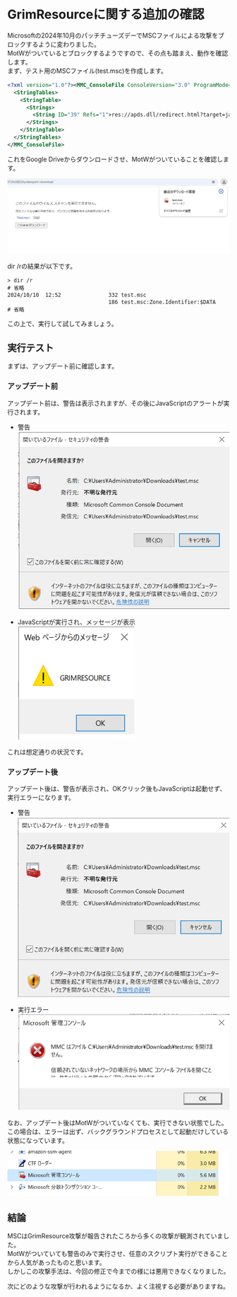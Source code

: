 # GrimResourceに関する追加の確認

Microsoftの2024年10月のパッチチューズデーでMSCファイルによる攻撃をブロックするように変わりました。  
MotWがついているとブロックするようですので、その点も踏まえ、動作を確認します。  
まず、テスト用のMSCファイル(test.msc)を作成します。

```xml
<?xml version="1.0"?><MMC_ConsoleFile ConsoleVersion="3.0" ProgramMode="UserSDI">
  <StringTables>
    <StringTable>
      <Strings>
        <String ID="39" Refs="1">res://apds.dll/redirect.html?target=javascript:eval("alert('GRIMRESOURCE')")</String>
      </Strings>
    </StringTable>
  </StringTables>
</MMC_ConsoleFile>
```

これをGoogle Driveからダウンロードさせ、MotWがついていることを確認します。  

![img](./image/download.png)

dir /rの結果が以下です。

```
> dir /r
# 省略
2024/10/10  12:52               332 test.msc
                                186 test.msc:Zone.Identifier:$DATA
# 省略
```

この上で、実行して試してみましょう。

## 実行テスト

まずは、アップデート前に確認します。

### アップデート前

アップデート前は、警告は表示されますが、その後にJavaScriptのアラートが実行されます。  

- 警告  
![img](./image/before-update-01.png)

- JavaScriptが実行され、メッセージが表示  
![img](./image/before-update-02.png)

これは想定通りの状況です。

### アップデート後

アップデート後は、警告が表示され、OKクリック後もJavaScriptは起動せず、実行エラーになります。

- 警告  
![img](./image/after-update-01.png)

- 実行エラー
![img](./image/after-update-02.png)


なお、アップデート後はMotWがついていなくても、実行できない状態でした。  
この場合は、エラーは出ず、バックグラウンドプロセスとして起動だけしている状態になっています。  

![img](./image/after-update-03.png)

## 結論

MSCはGrimResource攻撃が報告されたころから多くの攻撃が観測されていました。  
MotWがついていても警告のみで実行させ、任意のスクリプト実行ができることから人気があったものと思います。  
しかしこの攻撃手法は、今回の修正で今までの様には悪用できなくなりました。  

次にどのような攻撃が行われるようになるか、よく注視する必要がありますね。  

